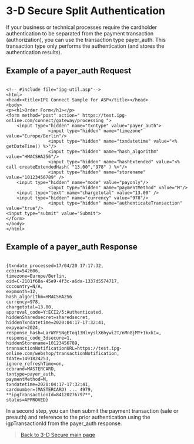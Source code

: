 
# 3-D Secure Split Authentication

If your business or technical processes require the cardholder authentication to be separated from the payment transaction (authorization), you can use the transaction type payer_auth. This transaction type only performs the authentication (and stores the authentication results).

## Example of a payer_auth Request

```{r}

<!-- #include file="ipg-util.asp"-->
<html>
<head><title>IPG Connect Sample for ASP</title></head>
<body>
<p><h1>Order Form</h1></p>
<form method="post" action=" https://test.ipg-online.com/connect/gateway/processing ">
    <input type="hidden" name="txntype" value="payer_auth">
                <input type="hidden" name="timezone" value="Europe/Berlin"/>
                <input type="hidden" name="txndatetime" value="<% getDateTime() %>"/>
                <input type="hidden" name="hash_algorithm" value="HMACSHA256"/>
                <input type="hidden" name="hashExtended" value="<% call createExtendedHash( "13.00","978" ) %>"/>
                <input type="hidden" name="storename" value="10123456789" />
    <input type="hidden" name="mode" value="payonly"/>
                <input type="hidden" name="paymentMethod" value="M"/>
    <input type="text" name="chargetotal" value="13.00" />
    <input type="hidden" name="currency" value="978"/>
                <input type="hidden" name="authenticateTransaction" value="true"/>
<input type="submit" value="Submit">
</form>
</body>
</html>

```

## Example of a payer_auth Response

```{r}

{txndate_processed=17/04/20 17:17:32, 
ccbin=542606, 
timezone=Europe/Berlin, 
oid=C-2101f68a-45e9-4f3c-a6da-1337d5574717, 
cccountry=N/A, 
expmonth=12, 
hash_algorithm=HMACSHA256
currency=978, 
chargetotal=13.00, 
approval_code=Y:ECI2/5:Authenticated, 
hiddenSharedsecret=sharedsecret, 
hiddenTxndatetime=2020:04:17-17:32:41, 
expyear=2024, 
response_hash=LarWYFSNgEToq13HlvyslX6hywi2T/nMn8jMY+1kxkI=,
response_code_3dsecure=1, 
hiddenStorename=10123456789, 
transactionNotificationURL=https://test.ipg-online.com/webshop/transactionNotification, 
tdate=1491824253, 
ignore_refreshTime=on, 
ccbrand=MASTERCARD, 
txntype=payer_auth, 
paymentMethod=M, 
txndatetime=2020:04:17-17:32:41, 
cardnumber=(MASTERCARD) ... 4979, 
**ipgTransactionId=84120276797**, 
status=APPROVED}

```

In a second step, you can then submit the payment transaction (sale or preauth) and reference to the prior authentication using the igpTransactionId from the payer_auth response.

 

> [Back to 3-D Secure main page](?path=docs/3dsecure-md/3DSecure.md)
